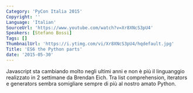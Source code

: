 ```yaml
---
Category: 'PyCon Italia 2015'
Copyright: ''
Language: 'Italian'
SourceUrl: 'https://www.youtube.com/watch?v=Xr8XNcS3pU4'
Speakers: [Stefano Bossi]
Tags: []
ThumbnailUrl: 'https://i.ytimg.com/vi/Xr8XNcS3pU4/hqdefault.jpg'
Title: 'ES6 the Python parts'
date: '2015-05-30'
---
```

Javascript sta cambiando molto negli ultimi anni e non è più il linguanggio realizzato in 2 settimane da  Brendan Eich. Tra list comprehension, iterators e generators sembra somigliare sempre di più al nostro amato Python.
